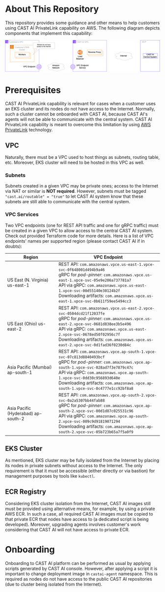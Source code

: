 
# About This Repository

This repository provides some guidance and other means to help customers using CAST AI PrivateLink capability on AWS.
The following diagram depicts components that implement this capability:

![Screenshot](AWSPrivateLink.png)

# Prerequisites

CAST AI PrivateLink capability is relevant for cases when a customer uses an EKS cluster and its nodes do not have
access to the Internet. Normally, such a cluster cannot be onboarded with CAST AI, because CAST AI's agents will not
be able to communicate with the central system. CAST AI PrivateLink capability is meant to overcome this limitation
by using [AWS PrivateLink](https://aws.amazon.com/privatelink/) technology.

## VPC

Naturally, there must be a VPC used to host things as subnets, routing table, etc. Moreover, EKS cluster will need to be
hosted in this VPC as well.

### Subnets

Subnets created in a given VPC may be private ones; access to the Internet via NAT or similar is **NOT required**.
However, subnets must be tagged `"cast.ai/routable" = "true"` to let CAST AI system know that these subnets are still able
to communicate with the central system.

### VPC Services

Two VPC endpoints (one for REST API traffic and one for gRPC traffic) must be created in a given VPC to allow access to
the central CAST AI system. Check out provided Terraform code for more details. Here is a list of VPC endpoints' names per
supported region (please contact CAST AI if in doubts):

| Region                              | VPC Endpoint                                                                                                                                                                                                                                                                                                                        |
|-------------------------------------|-------------------------------------------------------------------------------------------------------------------------------------------------------------------------------------------------------------------------------------------------------------------------------------------------------------------------------------|
| US East (N. Virginia) us-east-1     | REST API: `com.amazonaws.vpce.us-east-1.vpce-svc-0f648001d494b9a46` </br> gRPC for _pod-pinner_: `com.amazonaws.vpce.us-east-1.vpce-svc-05e9e206a737781a7` </br> API via gRPC: `com.amazonaws.vpce.us-east-1.vpce-svc-00d55140e30124b2f` </br> Downloading artifacts: `com.amazonaws.vpce.us-east-1.vpce-svc-0b611f59ee5494cc3`     |
| US East (Ohio) us-east-2            | REST API: `com.amazonaws.vpce.us-east-2.vpce-svc-0504dcd21f12037fe` </br> gRPC for _pod-pinner_: `com.amazonaws.vpce.us-east-2.vpce-svc-0681d838ee3b5e496` </br> API via gRPC: `com.amazonaws.vpce.us-east-2.vpce-svc-0678ed50f02956c7f` </br> Downloading artifacts: `com.amazonaws.vpce.us-east-2.vpce-svc-0d1fad36f0230d84c`     |
| Asia Pacific (Mumbai) ap-south-1    | REST API: `com.amazonaws.vpce.ap-south-1.vpce-svc-07c813d8840493bcf` </br> gRPC for _pod-pinner_: `com.amazonaws.vpce.ap-south-1.vpce-svc-028ad7f3e7879c47c` </br> API via gRPC: `com.amazonaws.vpce.ap-south-1.vpce-svc-0dd30c956893d640e` </br> Downloading artifacts: `com.amazonaws.vpce.ap-south-1.vpce-svc-0c4777e1cc92bf8a8` |
| Asia Pacific (Hyderabad) ap-south-2 | REST API: `com.amazonaws.vpce.ap-south-2.vpce-svc-0a2a5307bb44fab88` </br> gRPC for _pod-pinner_: `com.amazonaws.vpce.ap-south-2.vpce-svc-00d1d87c025531c96` </br> API via gRPC: `com.amazonaws.vpce.ap-south-2.vpce-svc-009c9d91819071294` </br> Downloading artifacts: `com.amazonaws.vpce.ap-south-2.vpce-svc-05b723b65a7f5a0f9` |

## EKS Cluster

As mentioned, EKS cluster may be fully isolated from the Internet by placing its nodes in private subnets without access to
the Internet. The only requirement is that it must be accessible (either directly or via bastion) for management purposes
by tools like `kubectl`.

## ECR Registry

Considering EKS cluster isolation from the Internet, CAST AI images still must be provided using alternative means, for
example, by using a private AWS ECR. In such a case, all required CAST AI images must be copied to that private ECR that
nodes have access to (a dedicated script is being developed). Moreover, upgrading agents involves customer's work considering
that CAST AI will not have access to private ECR.

# Onboarding

Onboarding to CAST AI platform can be performed as usual by applying scripts generated by CAST AI console.
However, after applying a script it is important to change deployment image in `castai-agent` namespace.
This is required as nodes do not have access to the public CAST AI repositories (due to cluster being isolated from the Internet).
